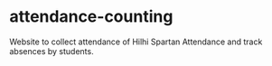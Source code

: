 # attendance-counting
Website to collect attendance of Hilhi Spartan Attendance and track absences by students. 
